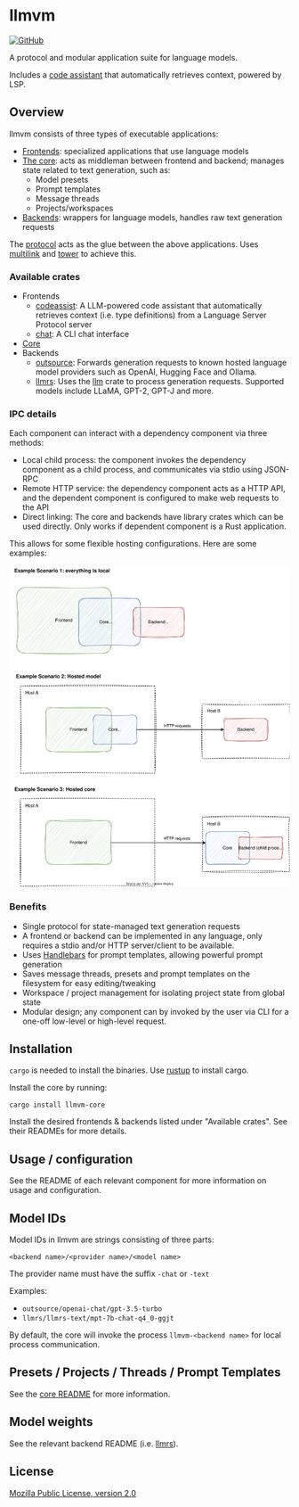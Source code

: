 # llmvm

[![GitHub](https://img.shields.io/github/license/djandries/llmvm?style=for-the-badge)](https://github.com/DJAndries/llmvm/blob/master/LICENSE)

A protocol and modular application suite for language models.

Includes a [code assistant](https://github.com/djandries/llmvm/tree/master/frontends/codeassist) that automatically retrieves context, powered by LSP.

## Overview

llmvm consists of three types of executable applications:

- [Frontends](https://github.com/djandries/llmvm/tree/master/frontends): specialized applications that use language models
- [The core](https://github.com/djandries/llmvm/tree/master/core): acts as middleman between frontend and backend; manages state related to text generation, such as:
  - Model presets
  - Prompt templates
  - Message threads
  - Projects/workspaces
- [Backends](https://github.com/djandries/llmvm/tree/master/backends): wrappers for language models, handles raw text generation requests

The [protocol](https://github.com/djandries/llmvm/tree/master/protocol) acts as the glue between the above applications. Uses [multilink](https://github.com/djandries/multilink) and [tower](https://github.com/tower-rs/tower) to achieve this.

### Available crates

- Frontends
  - [codeassist](https://github.com/djandries/llmvm/tree/master/frontends/codeassist): A LLM-powered code assistant that automatically retrieves context (i.e. type definitions) from a Language Server Protocol server
  - [chat](https://github.com/djandries/llmvm/tree/master/frontends/chat): A CLI chat interface
- [Core](https://github.com/djandries/llmvm/tree/master/core)
- Backends
  - [outsource](https://github.com/djandries/llmvm/tree/master/backends/outsource): Forwards generation requests to known hosted language model providers such as OpenAI, Hugging Face and Ollama.
  - [llmrs](https://github.com/djandries/llmvm/tree/master/backends/llmrs): Uses the [llm](https://github.com/rustformers/llm) crate to process generation requests. Supported models include LLaMA, GPT-2, GPT-J and more.

### IPC details

Each component can interact with a dependency component via three methods:

- Local child process: the component invokes the dependency component as a child process, and communicates via stdio using JSON-RPC
- Remote HTTP service: the dependency component acts as a HTTP API, and the dependent component is configured to make web requests to the API
- Direct linking: The core and backends have library crates which can be used directly. Only works if dependent component is a Rust application.

This allows for some flexible hosting configurations. Here are some examples:

![Hosting scenarios](misc/hosting-scenarios.drawio.svg)

### Benefits

- Single protocol for state-managed text generation requests
- A frontend or backend can be implemented in any language, only requires a stdio and/or HTTP server/client to be available.
- Uses [Handlebars](https://handlebarsjs.com/) for prompt templates, allowing powerful prompt generation
- Saves message threads, presets and prompt templates on the filesystem for easy editing/tweaking
- Workspace / project management for isolating project state from global state
- Modular design; any component can by invoked by the user via CLI for a one-off low-level or high-level request.

## Installation

`cargo` is needed to install the binaries. Use [rustup](https://rustup.rs/) to install cargo.

Install the core by running:

```
cargo install llmvm-core
```

Install the desired frontends & backends listed under "Available crates". See their READMEs for more details.

## Usage / configuration

See the README of each relevant component for more information on usage and configuration.

## Model IDs

Model IDs in llmvm are strings consisting of three parts:

```
<backend name>/<provider name>/<model name>
```

The provider name must have the suffix `-chat` or `-text`

Examples:
- `outsource/openai-chat/gpt-3.5-turbo`
- `llmrs/llmrs-text/mpt-7b-chat-q4_0-ggjt`

By default, the core will invoke the process `llmvm-<backend name>` for local process communication.

## Presets / Projects / Threads / Prompt Templates

See the [core README](https://github.com/djandries/llmvm/tree/master/core) for more information.

## Model weights

See the relevant backend README (i.e. [llmrs](https://github.com/djandries/llmvm/tree/master/backends/llmrs)).

## License

[Mozilla Public License, version 2.0](https://spdx.org/licenses/MPL-2.0.html)
